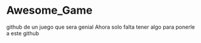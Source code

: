 # Awesome_Game
github de un juego que sera genial
Ahora solo falta tener algo para ponerle a este github
